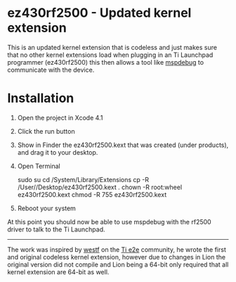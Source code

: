 ez430rf2500 - Updated kernel extension
======================================

This is an updated kernel extension that is codeless and just makes sure that
no other kernel extensions load when plugging in an Ti Launchpad programmer
(ez430rf2500) this then allows a tool like [mspdebug][1] to communicate with
the device.


# Installation

1. Open the project in Xcode 4.1
2. Click the run button
3. Show in Finder the ez430rf2500.kext that was created (under products), and
   drag it to your desktop.
4. Open Terminal

    sudo su
    cd /System/Library/Extensions
    cp -R /User/<username>/Desktop/ez430rf2500.kext .
    chown -R root:wheel ez430rf2500.kext
    chmod -R 755 ez430rf2500.kext

5. Reboot your system

At this point you should now be able to use mspdebug with the rf2500 driver to
talk to the Ti Launchpad.

---

The work was inspired by [westf][2] on the [Ti e2e][3] community, he wrote the
first and original codeless kernel extension, however due to changes in Lion
the original version did not compile and Lion being a 64-bit only required that
all kernel extension are 64-bit as well.

[1]: http://mspdebug.sourceforge.net/
[2]: http://e2e.ti.com/support/microcontrollers/msp43016-bit_ultra-low_power_mcus/f/166/p/18554/212659.aspx#212659
[3]: http://e2e.ti.com/
